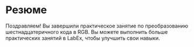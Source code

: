 # Резюме

Поздравляем! Вы завершили практическое занятие по преобразованию шестнадцатеричного кода в RGB. Вы можете выполнить больше практических занятий в LabEx, чтобы улучшить свои навыки.
